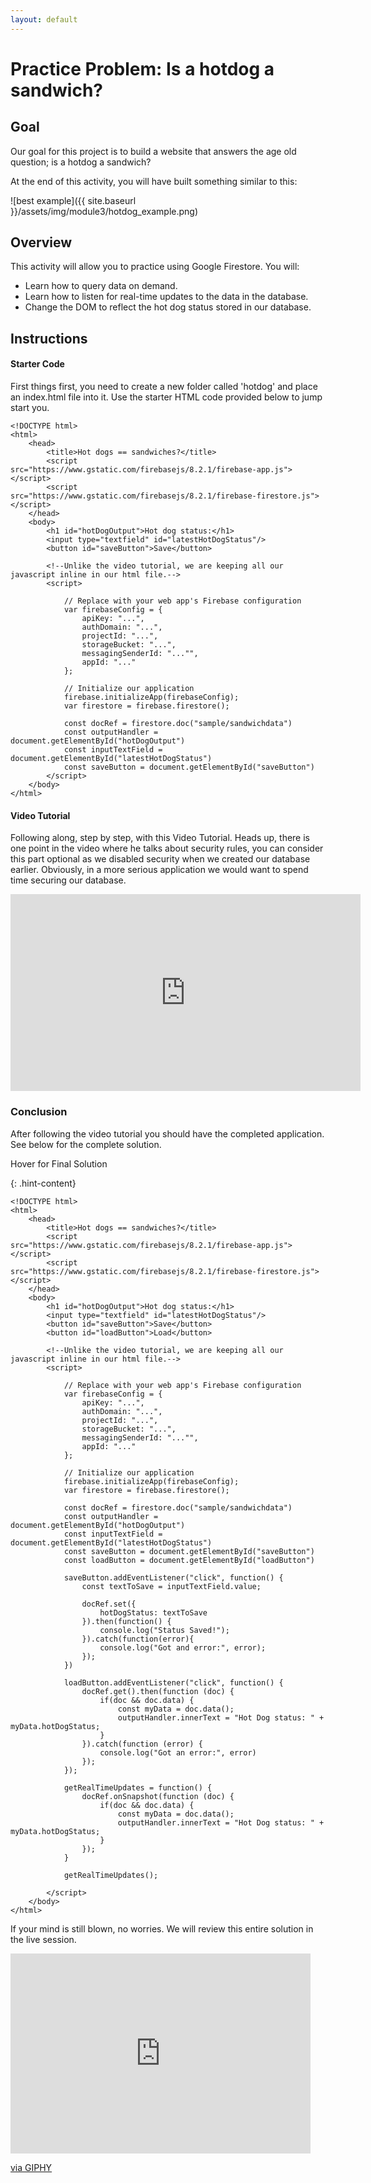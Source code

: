 ```yaml
---
layout: default
---
```



# Practice Problem: Is a hotdog a sandwich?

## Goal

Our goal for this project is to build a website that answers the age old question; is a hotdog a sandwich?

At the end of this activity, you will have built something similar to this:

![best example]({{ site.baseurl }}/assets/img/module3/hotdog_example.png)

## Overview

This activity will allow you to practice using Google Firestore.  You will:
- Learn how to query data on demand.
- Learn how to listen for real-time updates to the data in the database.
- Change the DOM to reflect the hot dog status stored in our database.

## Instructions

#### Starter Code
First things first, you need to create a new folder called 'hotdog' and place an index.html file into it.  Use the starter HTML code provided below to jump start you.

```
<!DOCTYPE html>
<html>
    <head>
        <title>Hot dogs == sandwiches?</title>
        <script src="https://www.gstatic.com/firebasejs/8.2.1/firebase-app.js"></script>
        <script src="https://www.gstatic.com/firebasejs/8.2.1/firebase-firestore.js"></script>
    </head>
    <body>
        <h1 id="hotDogOutput">Hot dog status:</h1>
        <input type="textfield" id="latestHotDogStatus"/>
        <button id="saveButton">Save</button>

        <!--Unlike the video tutorial, we are keeping all our javascript inline in our html file.-->
        <script>

            // Replace with your web app's Firebase configuration
            var firebaseConfig = {
                apiKey: "...",
                authDomain: "...",
                projectId: "...",
                storageBucket: "...",
                messagingSenderId: "..."",
                appId: "..."
            };

            // Initialize our application
            firebase.initializeApp(firebaseConfig);
            var firestore = firebase.firestore();

            const docRef = firestore.doc("sample/sandwichdata")
            const outputHandler = document.getElementById("hotDogOutput")
            const inputTextField = document.getElementById("latestHotDogStatus")
            const saveButton = document.getElementById("saveButton")
        </script>
    </body>
</html>
```

#### Video Tutorial
Following along, step by step, with this Video Tutorial.  Heads up, there is one point in the video where he talks about security rules, you can consider this part optional as we disabled security when we created our database earlier.  Obviously, in a more serious application we would want to spend time securing our database.

<iframe width="560" height="315" src="https://www.youtube.com/embed/2Vf1D-rUMwE" frameborder="0" allow="accelerometer; autoplay; clipboard-write; encrypted-media; gyroscope; picture-in-picture" allowfullscreen></iframe>


### Conclusion

After following the video tutorial you should have the completed application.  See below for the complete solution.

<div class="hint">Hover for Final Solution</div>

{: .hint-content}

```
<!DOCTYPE html>
<html>
    <head>
        <title>Hot dogs == sandwiches?</title>
        <script src="https://www.gstatic.com/firebasejs/8.2.1/firebase-app.js"></script>
        <script src="https://www.gstatic.com/firebasejs/8.2.1/firebase-firestore.js"></script>
    </head>
    <body>
        <h1 id="hotDogOutput">Hot dog status:</h1>
        <input type="textfield" id="latestHotDogStatus"/>
        <button id="saveButton">Save</button>
        <button id="loadButton">Load</button>

        <!--Unlike the video tutorial, we are keeping all our javascript inline in our html file.-->
        <script>

            // Replace with your web app's Firebase configuration
            var firebaseConfig = {
                apiKey: "...",
                authDomain: "...",
                projectId: "...",
                storageBucket: "...",
                messagingSenderId: "..."",
                appId: "..."
            };

            // Initialize our application
            firebase.initializeApp(firebaseConfig);
            var firestore = firebase.firestore();

            const docRef = firestore.doc("sample/sandwichdata")
            const outputHandler = document.getElementById("hotDogOutput")
            const inputTextField = document.getElementById("latestHotDogStatus")
            const saveButton = document.getElementById("saveButton")
            const loadButton = document.getElementById("loadButton")

            saveButton.addEventListener("click", function() {
                const textToSave = inputTextField.value;

                docRef.set({
                    hotDogStatus: textToSave
                }).then(function() {
                    console.log("Status Saved!");
                }).catch(function(error){
                    console.log("Got and error:", error);
                });
            })

            loadButton.addEventListener("click", function() {
                docRef.get().then(function (doc) {
                    if(doc && doc.data) {
                        const myData = doc.data();
                        outputHandler.innerText = "Hot Dog status: " + myData.hotDogStatus;
                    }
                }).catch(function (error) {
                    console.log("Got an error:", error)
                });
            });

            getRealTimeUpdates = function() {
                docRef.onSnapshot(function (doc) {
                    if(doc && doc.data) {
                        const myData = doc.data();
                        outputHandler.innerText = "Hot Dog status: " + myData.hotDogStatus;
                    }
                });
            }

            getRealTimeUpdates();
            
        </script>
    </body>
</html>
```

If your mind is still blown, no worries.  We will review this entire solution in the live session.
<iframe src="https://giphy.com/embed/xT0xeJpnrWC4XWblEk" width="480" height="320" frameBorder="0" class="giphy-embed" allowFullScreen></iframe><p><a href="https://giphy.com/gifs/whoa-hd-tim-and-eric-xT0xeJpnrWC4XWblEk">via GIPHY</a></p>
